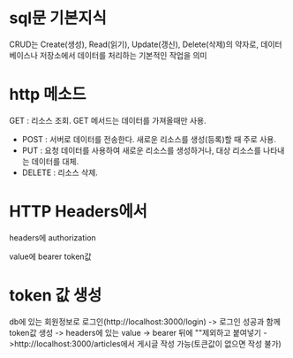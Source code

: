 # sql문 기본지식
CRUD는 Create(생성), Read(읽기), Update(갱신), Delete(삭제)의 약자로, 데이터베이스나 저장소에서 데이터를 처리하는 기본적인 작업을 의미

# http 메소드
 GET : 리소스 조회. GET 메서드는 데이터를 가져올때만 사용.
- POST : 서버로 데이터를 전송한다. 새로운 리소스를 생성(등록)할 때 주로 사용.
- PUT : 요청 데이터를 사용하여 새로운 리소스를 생성하거나, 대상 리소스를 나타내는 데이터를 대체.
- DELETE : 리소스 삭제.

# HTTP Headers에서 
headers에 authorization

value에 bearer token값

# token 값 생성
db에 있는 회원정보로 로그인(http://localhost:3000/login)
-> 로그인 성공과 함께 token값 생성
-> headers에 있는 value -> bearer 뒤에 ""제외하고 붙여넣기
->http://localhost:3000/articles에서 게시글 작성 가능(토큰값이 없으면 작성 불가)